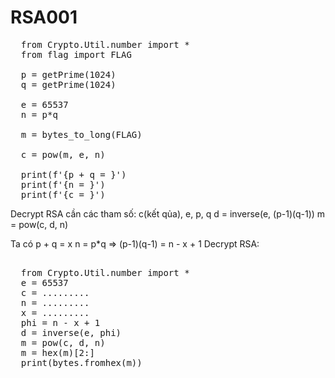 # RSA001
<pre>
  from Crypto.Util.number import *
  from flag import FLAG
  
  p = getPrime(1024)
  q = getPrime(1024)
  
  e = 65537
  n = p*q
  
  m = bytes_to_long(FLAG)
  
  c = pow(m, e, n)
  
  print(f'{p + q = }')
  print(f'{n = }')
  print(f'{c = }')
</pre>
Decrypt RSA cần các tham số: c(kết qủa), e, p, q
d = inverse(e, (p-1)(q-1))
m = pow(c, d, n)

Ta có p + q = x
n = p*q
=> (p-1)(q-1) = n - x + 1
Decrypt RSA:
<pre>

  from Crypto.Util.number import *
  e = 65537
  c = .........
  n = .........
  x = .........
  phi = n - x + 1
  d = inverse(e, phi)
  m = pow(c, d, n)
  m = hex(m)[2:]
  print(bytes.fromhex(m))
</pre>
